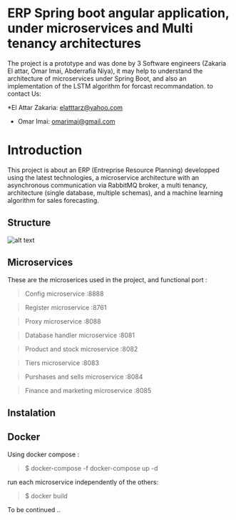 # ERP Spring boot angular application, under microservices and Multi tenancy architectures 
The project is a prototype and was done by 3 Software engineers (Zakaria El attar, Omar Imai, Abderrafia Niya), it may help to understand the architecture of microservices under Spring Boot, and also an implementation of the LSTM algorithm for forcast recommandation.
to contact Us:

*El Attar Zakaria: elatttarz@yahoo.com
* Omar Imai: omarimai@gmail.com

# Introduction
This project is about an ERP (Entreprise Resource Planning) developped using the latest technologies, a microservice architecture with an asynchronous communication via RabbitMQ broker, a multi tenancy, architecture (single database, multiple schemas), and a machine learning algorithm for sales forecasting.

## Structure
![alt text](https://github.com/zakariaelattar/Spring-Boot-Angular-Microservices-Multi-tenant-ERP-with-LSTM-sells-forecast/blob/master/cannon_erp.png?raw=true)

## Microservices

These are the microserices used in the project, and functional port : 

> Config microservice :8888

> Register microservice :8761

> Proxy microservice :8088

>Database handler microservice :8081 

>Product and stock microservice :8082

>Tiers microservice :8083

>Purshases and sells microservice :8084

>Finance and marketing microservice :8085

## Instalation
## Docker
Using docker compose :

>$ docker-compose -f docker-compose up -d

run each microservice independently of the others:

>$ docker build  


To be continued ..
